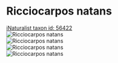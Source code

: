
Ricciocarpos natans
===================
  
[iNaturalist taxon id: 56422](https://www.inaturalist.org/taxa/56422)  
![Ricciocarpos natans](https://inaturalist-open-data.s3.amazonaws.com/photos/177044995/medium.jpeg)  
![Ricciocarpos natans](https://inaturalist-open-data.s3.amazonaws.com/photos/177045018/medium.jpeg)  
![Ricciocarpos natans](https://inaturalist-open-data.s3.amazonaws.com/photos/177044995/medium.jpeg)  
![Ricciocarpos natans](https://inaturalist-open-data.s3.amazonaws.com/photos/177045018/medium.jpeg)